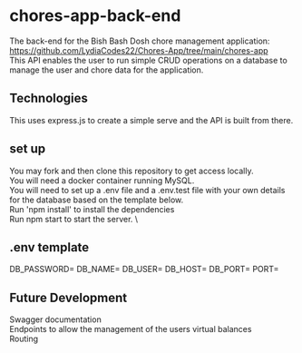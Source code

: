 # chores-app-back-end
The back-end for the Bish Bash Dosh chore management application: https://github.com/LydiaCodes22/Chores-App/tree/main/chores-app \
This API enables the user to run simple CRUD operations on a database to manage the user and chore data for the application. 

## Technologies
This uses express.js to create a simple serve and the API is built from there.

## set up
You may fork and then clone this repository to get access locally. \
You will need a docker container running MySQL. \
You will need to set up a .env file and a .env.test file with your own details for the database based on the template below. \
Run 'npm install' to install the dependencies\
Run npm start to start the server. \

## .env template
 DB_PASSWORD=
 DB_NAME=
 DB_USER=
 DB_HOST=
 DB_PORT=
 PORT=
 
 ## Future Development
 Swagger documentation \
 Endpoints to allow the management of the users virtual balances \
 Routing
